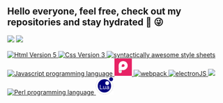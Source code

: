 <h2>
Hello everyone, feel free, check out my repositories and stay hydrated &#129380  &#128540
</h2>

<div>  
  <img  src="https://github-readme-stats.vercel.app/api?username=ariDevelops&show_icons=true&theme=holi&include_all_commits=true&count_private=true"/>
  <img src="https://github-readme-stats.vercel.app/api/top-langs/?username=ariDevelops&layout=compact&langs_count=3&theme=holi"/>
</div>
<br

<p align="center">
  <a href="https://skillicons.dev">
      <!--      <img src="https://icongr.am/devicon/linux-original.svg?size=40&color=000000"> -->
    <img src="https://icongr.am/devicon/html5-original.svg?size=40&color=ffffff" alt="Html Version 5">  
   <img src="https://icongr.am/devicon/css3-original.svg?size=40&color=ffffff" alt="Css Version 3">
                <img src="https://skillicons.dev/icons?i=sass" width=40 height=40 alt="syntactically awesome style sheets"/>
   <!--     <img src="https://icongr.am/devicon/angularjs-plain.svg?size=40&color=e01b24" alt="Angular JS"/>
        <img src="https://icongr.am/devicon/typescript-original.svg?size=40&color=000000" alt="Typescript Js Superset"/>
    -->
    <img src="https://icongr.am/devicon/javascript-original.svg?size=40&color=000000" alt="Javascript programming language">
                    <img src="assets/img/pixijs.png" width=40 height=40 alt="pixi JS"> 
        <!--        <img src="assets/img/gsap.png" width=40 height=40 alt="GSAP"> -->
            <img src="https://icongr.am/devicon/webpack-original.svg?size=40&color=000000" alt="webpack">
        <img src="https://icongr.am/devicon/electron-original.svg?size=40&color=000000" alt="electronJS"> 
         <!--   <img src="https://skillicons.dev/icons?i=cpp" width=40 height=40 alt="C++ programming language"/> -->
                  <img src="https://icongr.am/devicon/csharp-original.svg?size=42&color=3584e4">    
    <img src="https://skillicons.dev/icons?i=perl" width=40 height=40 alt="Perl programming language"/>
            <!--  <img src="assets/img/assembly.png" width=43 height=43 alt="Assembly programming language"> -->
        <img src="assets/img/LuaLang.png" width=40 height=40 alt="Lua programming language">
         
  </a>
</p>


